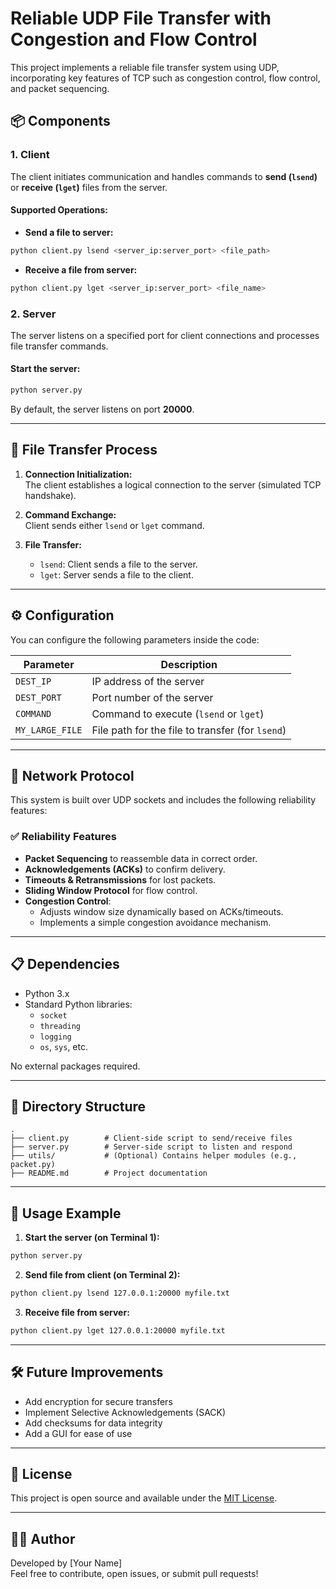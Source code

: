# Reliable UDP File Transfer with Congestion and Flow Control

This project implements a reliable file transfer system using UDP, incorporating key features of TCP such as congestion control, flow control, and packet sequencing.

## 📦 Components

### 1. Client

The client initiates communication and handles commands to **send (`lsend`)** or **receive (`lget`)** files from the server.

#### Supported Operations:

- **Send a file to server:**

```bash
python client.py lsend <server_ip:server_port> <file_path>
```

- **Receive a file from server:**

```bash
python client.py lget <server_ip:server_port> <file_name>
```

### 2. Server

The server listens on a specified port for client connections and processes file transfer commands.

#### Start the server:

```bash
python server.py
```

By default, the server listens on port **20000**.

---

## 🔁 File Transfer Process

1. **Connection Initialization:**  
   The client establishes a logical connection to the server (simulated TCP handshake).

2. **Command Exchange:**  
   Client sends either `lsend` or `lget` command.

3. **File Transfer:**  
   - `lsend`: Client sends a file to the server.  
   - `lget`: Server sends a file to the client.

---

## ⚙️ Configuration

You can configure the following parameters inside the code:

| Parameter        | Description                                      |
|------------------|--------------------------------------------------|
| `DEST_IP`        | IP address of the server                         |
| `DEST_PORT`      | Port number of the server                        |
| `COMMAND`        | Command to execute (`lsend` or `lget`)           |
| `MY_LARGE_FILE`  | File path for the file to transfer (for `lsend`) |

---

## 📡 Network Protocol

This system is built over UDP sockets and includes the following reliability features:

### ✅ Reliability Features

- **Packet Sequencing** to reassemble data in correct order.
- **Acknowledgements (ACKs)** to confirm delivery.
- **Timeouts & Retransmissions** for lost packets.
- **Sliding Window Protocol** for flow control.
- **Congestion Control**:
  - Adjusts window size dynamically based on ACKs/timeouts.
  - Implements a simple congestion avoidance mechanism.

---

## 📋 Dependencies

- Python 3.x
- Standard Python libraries:
  - `socket`
  - `threading`
  - `logging`
  - `os`, `sys`, etc.

No external packages required.

---

## 📁 Directory Structure

```plaintext
.
├── client.py        # Client-side script to send/receive files
├── server.py        # Server-side script to listen and respond
├── utils/           # (Optional) Contains helper modules (e.g., packet.py)
├── README.md        # Project documentation
```

---

## 🧪 Usage Example

1. **Start the server (on Terminal 1):**

```bash
python server.py
```

2. **Send file from client (on Terminal 2):**

```bash
python client.py lsend 127.0.0.1:20000 myfile.txt
```

3. **Receive file from server:**

```bash
python client.py lget 127.0.0.1:20000 myfile.txt
```

---

## 🛠 Future Improvements

- Add encryption for secure transfers
- Implement Selective Acknowledgements (SACK)
- Add checksums for data integrity
- Add a GUI for ease of use

---

## 📑 License

This project is open source and available under the [MIT License](LICENSE).

---

## 🙋‍♂️ Author

Developed by [Your Name]  
Feel free to contribute, open issues, or submit pull requests!
